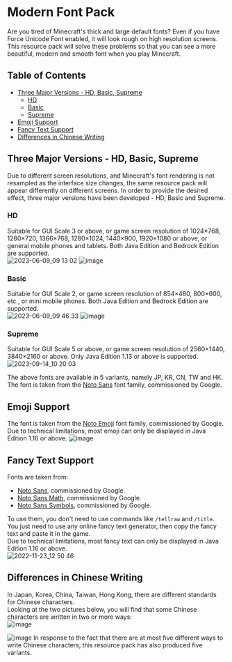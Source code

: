 # Modern Font Pack
Are you tired of Minecraft's thick and large default fonts? Even if you have Force Unicode Font enabled, it will look rough on high resolution screens. This resource pack will solve these problems so that you can see a more beautiful, modern and smooth font when you play Minecraft.  

## Table of Contents
- [Three Major Versions - HD, Basic, Supreme](#three-major-versions---hd-basic-supreme)
    - [HD](#hd)
    - [Basic](#basic)
    - [Supreme](#supreme)
- [Emoji Support](#emoji-support)
- [Fancy Text Support](#fancy-text-support)
- [Differences in Chinese Writing](#differences-in-chinese-writing)

## Three Major Versions - HD, Basic, Supreme  
Due to different screen resolutions, and Minecraft's font rendering is not resampled as the interface size changes, the same resource pack will appear differently on different screens. In order to provide the desired effect, three major versions have been developed - HD, Basic and Supreme.  

### HD
Suitable for GUI Scale 3 or above, or game screen resolution of 1024×768, 1280×720, 1366×768, 1280×1024, 1440×900, 1920×1080 or above, or general mobile phones and tablets. Both Java Edition and Bedrock Edition are supported.  
![2023-06-09_09 13 02](https://github.com/YutaYamamoto212/ModernFontPack/assets/91775602/da74291b-7aca-470c-9cf2-d708aaab2ccb)
![image](https://github.com/YutaYamamoto212/ModernFontPack/assets/91775602/0a1d441e-49ad-4b29-b3e8-e7ab207dee3a)

### Basic
Suitable for GUI Scale 2, or game screen resolution of 854×480, 800×600, etc., or mini mobile phones. Both Java Edition and Bedrock Edition are supported.  
![2023-06-09_09 46 33](https://github.com/YutaYamamoto212/ModernFontPack/assets/91775602/b2f8c28f-4afc-4eae-9c2b-dccb1eb67026)
![image](https://github.com/YutaYamamoto212/ModernFontPack/assets/91775602/62a13416-68aa-4e55-b2b3-88d5eb90ce5b)

### Supreme
Suitable for GUI Scale 5 or above, or game screen resolution of 2560×1440, 3840×2160 or above. Only Java Edition 1.13 or above is supported.  
![2023-09-14_10 20 03](https://github.com/YutaYamamoto212/ModernFontPack/assets/91775602/b6322874-fa25-4e20-ba61-a39ad2896596)

The above fonts are available in 5 variants, namely JP, KR, CN, TW and HK. The font is taken from the [Noto Sans](https://fonts.google.com/noto/specimen/Noto+Sans) font family, commissioned by Google.  

## Emoji Support
The font is taken from the [Noto Emoji](https://fonts.google.com/noto/specimen/Noto+Emoji) font family, commissioned by Google. Due to technical limitations, most emoji can only be displayed in Java Edition 1.16 or above.
![image](https://user-images.githubusercontent.com/91775602/198916278-f15ce5be-8de6-4324-a847-0c6607c89d78.png)

## Fancy Text Support
Fonts are taken from:   
- [Noto Sans](https://fonts.google.com/noto/specimen/Noto+Sans), commissioned by Google.  
- [Noto Sans Math](https://fonts.google.com/noto/specimen/Noto+Sans+Math), commissioned by Google.  
- [Noto Sans Symbols](https://fonts.google.com/noto/specimen/Noto+Sans+Symbols), commissioned by Google.  

To use them, you don't need to use commands like `/tellraw` and `/title`. You just need to use any online fancy text generator, then copy the fancy text and paste it in the game.  
Due to technical limitations, most fancy text can only be displayed in Java Edition 1.16 or above.  
![2022-11-23_12 50 46](https://user-images.githubusercontent.com/91775602/204182095-490d27e8-1c3a-44f8-9293-a65cbc6bea60.png)

## Differences in Chinese Writing
In Japan, Korea, China, Taiwan, Hong Kong, there are different standards for Chinese characters.  
Looking at the two pictures below, you will find that some Chinese characters are written in two or more ways:  
![image](https://upload.wikimedia.org/wikipedia/commons/2/23/Source_Han_Sans_Version_Difference.svg)

![image](https://miro.medium.com/max/1400/1*YGfUFXuGT99nnqnthU4oAQ.gif)
In response to the fact that there are at most five different ways to write Chinese characters, this resource pack has also produced five variants.
